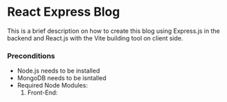 # React Express Blog
This is a brief description on how to create this blog using Express.js in the backend and React.js with the Vite building tool on client side.
### Preconditions
- Node.js needs to be installed
- MongoDB needs to be isntalled
- Required Node Modules:
  1) Front-End:
  
